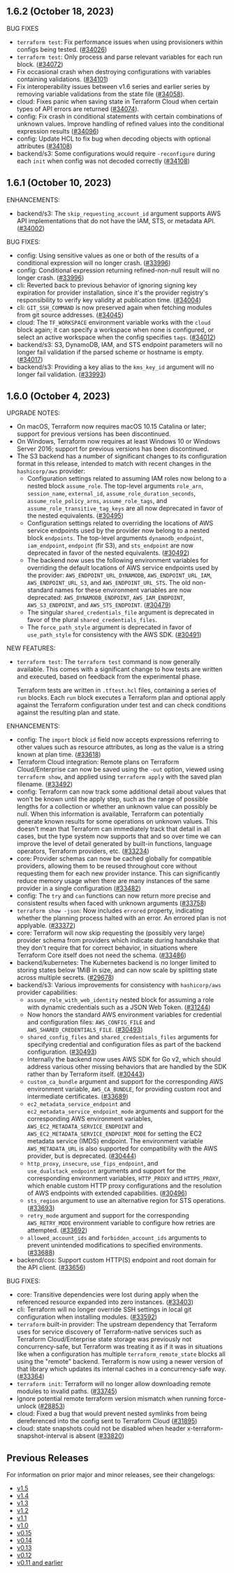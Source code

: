 ## 1.6.2 (October 18, 2023)

BUG FIXES
* `terraform test`: Fix performance issues when using provisioners within configs being tested. ([#34026](https://github.com/hashicorp/terraform/pull/34026))
* `terraform test`: Only process and parse relevant variables for each run block. ([#34072](https://github.com/hashicorp/terraform/pull/34072))
* Fix occasional crash when destroying configurations with variables containing validations. ([#34101](https://github.com/hashicorp/terraform/pull/34101))
* Fix interoperability issues between v1.6 series and earlier series by removing variable validations from the state file ([#34058](https://github.com/hashicorp/terraform/pull/34058)).
* cloud: Fixes panic when saving state in Terraform Cloud when certain types of API errors are returned ([#34074](https://github.com/hashicorp/terraform/pull/34074)).
* config: Fix crash in conditional statements with certain combinations of unknown values. Improve handling of refined values into the conditional expression results ([#34096](https://github.com/hashicorp/terraform/issues/34096))
* config: Update HCL to fix bug when decoding objects with optional attributes ([#34108](https://github.com/hashicorp/terraform/issues/34108))
* backend/s3: Some configurations would require `-reconfigure` during each `init` when config was not decoded correctly ([#34108](https://github.com/hashicorp/terraform/issues/34108))

## 1.6.1 (October 10, 2023)

ENHANCEMENTS:
* backend/s3: The `skip_requesting_account_id` argument supports AWS API implementations that do not have the IAM, STS, or metadata API. ([#34002](https://github.com/hashicorp/terraform/pull/34002))

BUG FIXES:
* config: Using sensitive values as one or both of the results of a conditional expression will no longer crash. ([#33996](https://github.com/hashicorp/terraform/issues/33996))
* config: Conditional expression returning refined-non-null result will no longer crash. ([#33996](https://github.com/hashicorp/terraform/issues/33996))
* cli: Reverted back to previous behavior of ignoring signing key expiration for provider installation, since it's the provider registry's responsibility to verify key validity at publication time. ([#34004](https://github.com/hashicorp/terraform/issues/34004))
* cli: `GIT_SSH_COMMAND` is now preserved again when fetching modules from git source addresses. ([#34045](https://github.com/hashicorp/terraform/issues/34045))
* cloud: The `TF_WORKSPACE` environment variable works with the `cloud` block again; it can specify a workspace when none is configured, or select an active workspace when the config specifies `tags`. ([#34012](https://github.com/hashicorp/terraform/issues/34012))
* backend/s3: S3, DynamoDB, IAM, and STS endpoint parameters will no longer fail validation if the parsed scheme or hostname is empty. ([#34017](https://github.com/hashicorp/terraform/pull/34017))
* backend/s3: Providing a key alias to the `kms_key_id` argument will no longer fail validation. ([#33993](https://github.com/hashicorp/terraform/pull/33993))

## 1.6.0 (October 4, 2023)

UPGRADE NOTES:
* On macOS, Terraform now requires macOS 10.15 Catalina or later; support for previous versions has been discontinued.
* On Windows, Terraform now requires at least Windows 10 or Windows Server 2016; support for previous versions has been discontinued.
* The S3 backend has a number of significant changes to its configuration format in this release, intended to match with recent changes in the `hashicorp/aws` provider:
    * Configuration settings related to assuming IAM roles now belong to a nested block `assume_role`. The top-level arguments `role_arn`, `session_name`, `external_id`, `assume_role_duration_seconds`, `assume_role_policy_arns`, `assume_role_tags`, and `assume_role_transitive_tag_keys` are all now deprecated in favor of the nested equivalents. ([#30495](https://github.com/hashicorp/terraform/issues/30495))
    * Configuration settings related to overriding the locations of AWS service endpoints used by the provider now belong to a nested block `endpoints`. The top-level arguments `dynamodb_endpoint`, `iam_endpoint`, `endpoint` (fir S3), and `sts_endpoint` are now deprecated in favor of the nested equivalents. ([#30492](https://github.com/hashicorp/terraform/issues/30492))
    * The backend now uses the following environment variables for overriding the default locations of AWS service endpoints used by the provider: `AWS_ENDPOINT_URL_DYNAMODB`, `AWS_ENDPOINT_URL_IAM`, `AWS_ENDPOINT_URL_S3`, and `AWS_ENDPOINT_URL_STS`. The old non-standard names for these environment variables are now deprecated: `AWS_DYNAMODB_ENDPOINT`, `AWS_IAM_ENDPOINT`, `AWS_S3_ENDPOINT`, and `AWS_STS_ENDPOINT`. ([#30479](https://github.com/hashicorp/terraform/issues/30479))
    * The singular `shared_credentials_file` argument is deprecated in favor of the plural `shared_credentials_files`.
    * The `force_path_style` argument is deprecated in favor of `use_path_style` for consistency with the AWS SDK. ([#30491](https://github.com/hashicorp/terraform/issues/30491))

NEW FEATURES:
* `terraform test`: The `terraform test` command is now generally available. This comes with a significant change to how tests are written and executed, based on feedback from the experimental phase.

    Terraform tests are written in `.tftest.hcl` files, containing a series of `run` blocks. Each `run` block executes a Terraform plan and optional apply against the Terraform configuration under test and can check conditions against the resulting plan and state.

ENHANCEMENTS:
* config: The `import` block `id` field now accepts expressions referring to other values such as resource attributes, as long as the value is a string known at plan time. ([#33618](https://github.com/hashicorp/terraform/issues/33618))
* Terraform Cloud integration: Remote plans on Terraform Cloud/Enterprise can now be saved using the `-out` option, viewed using `terraform show`, and applied using `terraform apply` with the saved plan filename. ([#33492](https://github.com/hashicorp/terraform/issues/33492))
* config: Terraform can now track some additional detail about values that won't be known until the apply step, such as the range of possible lengths for a collection or whether an unknown value can possibly be null. When this information is available, Terraform can potentially generate known results for some operations on unknown values. This doesn't mean that Terraform can immediately track that detail in all cases, but the type system now supports that and so over time we can improve the level of detail generated by built-in functions, language operators, Terraform providers, etc. ([#33234](https://github.com/hashicorp/terraform/issues/33234))
* core: Provider schemas can now be cached globally for compatible providers, allowing them to be reused throughout core without requesting them for each new provider instance. This can significantly reduce memory usage when there are many instances of the same provider in a single configuration ([#33482](https://github.com/hashicorp/terraform/pull/33482))
* config: The `try` and `can` functions can now return more precise and consistent results when faced with unknown arguments ([#33758](https://github.com/hashicorp/terraform/pull/33758))
* `terraform show -json`: Now includes `errored` property, indicating whether the planning process halted with an error. An errored plan is not applyable. ([#33372](https://github.com/hashicorp/terraform/issues/33372))
* core: Terraform will now skip requesting the (possibly very large) provider schema from providers which indicate during handshake that they don't require that for correct behavior, in situations where Terraform Core itself does not need the schema. ([#33486](https://github.com/hashicorp/terraform/pull/33486))
* backend/kubernetes: The Kubernetes backend is no longer limited to storing states below 1MiB in size, and can now scale by splitting state across multiple secrets. ([#29678](https://github.com/hashicorp/terraform/pull/29678))
* backend/s3: Various improvements for consistency with `hashicorp/aws` provider capabilities:
    * `assume_role_with_web_identity` nested block for assuming a role with dynamic credentials such as a JSON Web Token. ([#31244](https://github.com/hashicorp/terraform/issues/31244))
    * Now honors the standard AWS environment variables for credential and configuration files: `AWS_CONFIG_FILE` and `AWS_SHARED_CREDENTIALS_FILE`. ([#30493](https://github.com/hashicorp/terraform/issues/30493))
    * `shared_config_files` and `shared_credentials_files` arguments for specifying credential and configuration files as part of the backend configuration. ([#30493](https://github.com/hashicorp/terraform/issues/30493))
    * Internally the backend now uses AWS SDK for Go v2, which should address various other missing behaviors that are handled by the SDK rather than by Terraform itself. ([#30443](https://github.com/hashicorp/terraform/issues/30443))
    * `custom_ca_bundle` argument and support for the corresponding AWS environment variable, `AWS_CA_BUNDLE`, for providing custom root and intermediate certificates. ([#33689](https://github.com/hashicorp/terraform/issues/33689))
    * `ec2_metadata_service_endpoint` and `ec2_metadata_service_endpoint_mode` arguments and support for the corresponding AWS environment variables, `AWS_EC2_METADATA_SERVICE_ENDPOINT` and `AWS_EC2_METADATA_SERVICE_ENDPOINT_MODE` for setting the EC2 metadata service (IMDS) endpoint. The environment variable `AWS_METADATA_URL` is also supported for compatibility with the AWS provider, but is deprecated. ([#30444](https://github.com/hashicorp/terraform/issues/30444))
    * `http_proxy`, `insecure`, `use_fips_endpoint`, and `use_dualstack_endpoint` arguments and support for the corresponding environment variables, `HTTP_PROXY` and `HTTPS_PROXY`, which enable custom HTTP proxy configurations and the resolution of AWS endpoints with extended capabilities. ([#30496](https://github.com/hashicorp/terraform/issues/30496))
    * `sts_region` argument to use an alternative region for STS operations. ([#33693](https://github.com/hashicorp/terraform/issues/33693))
    * `retry_mode` argument and support for the corresponding `AWS_RETRY_MODE` environment variable to configure how retries are attempted. ([#33692](https://github.com/hashicorp/terraform/issues/33692))
    * `allowed_account_ids` and `forbidden_account_ids` arguments to prevent unintended modifications to specified environments. ([#33688](https://github.com/hashicorp/terraform/issues/33688))
* backend/cos: Support custom HTTP(S) endpoint and root domain for the API client. ([#33656](https://github.com/hashicorp/terraform/issues/33656))

BUG FIXES:
* core: Transitive dependencies were lost during apply when the referenced resource expanded into zero instances. ([#33403](https://github.com/hashicorp/terraform/issues/33403))
* cli: Terraform will no longer override SSH settings in local git configuration when installing modules. ([#33592](https://github.com/hashicorp/terraform/issues/33592))
* `terraform` built-in provider: The upstream dependency that Terraform uses for service discovery of Terraform-native services such as Terraform Cloud/Enterprise state storage was previously not concurrency-safe, but Terraform was treating it as if it was in situations like when a configuration has multiple `terraform_remote_state` blocks all using the "remote" backend. Terraform is now using a newer version of that library which updates its internal caches in a concurrency-safe way. ([#33364](https://github.com/hashicorp/terraform/issues/33364))
* `terraform init`: Terraform will no longer allow downloading remote modules to invalid paths. ([#33745](https://github.com/hashicorp/terraform/issues/33745))
* Ignore potential remote terraform version mismatch when running force-unlock ([#28853](https://github.com/hashicorp/terraform/issues/28853))
* cloud: Fixed a bug that would prevent nested symlinks from being dereferenced into the config sent to Terraform Cloud ([#31895](https://github.com/hashicorp/terraform/issues/31895))
* cloud: state snapshots could not be disabled when header x-terraform-snapshot-interval is absent ([#33820](https://github.com/hashicorp/terraform/pull/33820))

## Previous Releases

For information on prior major and minor releases, see their changelogs:

* [v1.5](https://github.com/hashicorp/terraform/blob/v1.5/CHANGELOG.md)
* [v1.4](https://github.com/hashicorp/terraform/blob/v1.4/CHANGELOG.md)
* [v1.3](https://github.com/hashicorp/terraform/blob/v1.3/CHANGELOG.md)
* [v1.2](https://github.com/hashicorp/terraform/blob/v1.2/CHANGELOG.md)
* [v1.1](https://github.com/hashicorp/terraform/blob/v1.1/CHANGELOG.md)
* [v1.0](https://github.com/hashicorp/terraform/blob/v1.0/CHANGELOG.md)
* [v0.15](https://github.com/hashicorp/terraform/blob/v0.15/CHANGELOG.md)
* [v0.14](https://github.com/hashicorp/terraform/blob/v0.14/CHANGELOG.md)
* [v0.13](https://github.com/hashicorp/terraform/blob/v0.13/CHANGELOG.md)
* [v0.12](https://github.com/hashicorp/terraform/blob/v0.12/CHANGELOG.md)
* [v0.11 and earlier](https://github.com/hashicorp/terraform/blob/v0.11/CHANGELOG.md)
